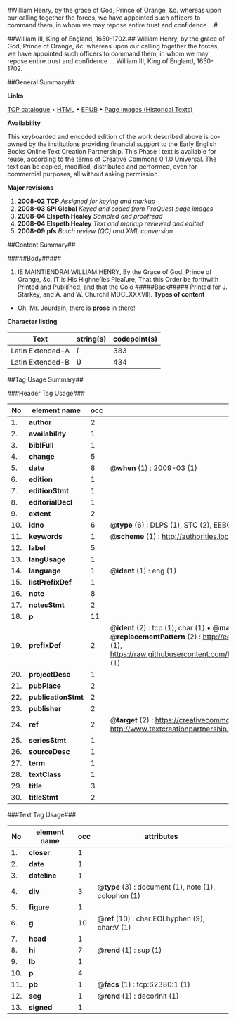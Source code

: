 #William Henry, by the grace of God, Prince of Orange, &c. whereas upon our calling together the forces, we have appointed such officers to command them, in whom we may repose entire trust and confidence ...#

##William III, King of England, 1650-1702.##
William Henry, by the grace of God, Prince of Orange, &c. whereas upon our calling together the forces, we have appointed such officers to command them, in whom we may repose entire trust and confidence ...
William III, King of England, 1650-1702.

##General Summary##

**Links**

[TCP catalogue](http://www.ota.ox.ac.uk/tcp/)  • 
[HTML](http://tei.it.ox.ac.uk/tcp/Texts-HTML/free/A66/A66229.html)  • 
[EPUB](http://tei.it.ox.ac.uk/tcp/Texts-EPUB/free/A66/A66229.epub) • 
[Page images (Historical Texts)](https://data.historicaltexts.jisc.ac.uk/view?pubId=eebo-12490920e&pageId=eebo-12490920e-62380-1)

**Availability**

This keyboarded and encoded edition of the
	       work described above is co-owned by the institutions
	       providing financial support to the Early English Books
	       Online Text Creation Partnership. This Phase I text is
	       available for reuse, according to the terms of Creative
	       Commons 0 1.0 Universal. The text can be copied,
	       modified, distributed and performed, even for
	       commercial purposes, all without asking permission.

**Major revisions**

1. __2008-02__ __TCP__ *Assigned for keying and markup*
1. __2008-03__ __SPi Global__ *Keyed and coded from ProQuest page images*
1. __2008-04__ __Elspeth Healey__ *Sampled and proofread*
1. __2008-04__ __Elspeth Healey__ *Text and markup reviewed and edited*
1. __2008-09__ __pfs__ *Batch review (QC) and XML conversion*

##Content Summary##

#####Body#####

1. IE MAINTIENDRAI
WILLIAM HENRY, By the Grace of God, Prince of Orange, &c.
IT is His Highneſſes Pleaſure, That this Order be forthwith Printed and Publiſhed, and that the Colo
#####Back#####
Printed for J. Starkey, and A. and W. Churchil MDCLXXXVIII.
**Types of content**

  * Oh, Mr. Jourdain, there is **prose** in there!

**Character listing**


|Text|string(s)|codepoint(s)|
|---|---|---|
|Latin Extended-A|ſ|383|
|Latin Extended-B|Ʋ|434|

##Tag Usage Summary##

###Header Tag Usage###

|No|element name|occ|attributes|
|---|---|---|---|
|1.|__author__|2||
|2.|__availability__|1||
|3.|__biblFull__|1||
|4.|__change__|5||
|5.|__date__|8| @__when__ (1) : 2009-03 (1)|
|6.|__edition__|1||
|7.|__editionStmt__|1||
|8.|__editorialDecl__|1||
|9.|__extent__|2||
|10.|__idno__|6| @__type__ (6) : DLPS (1), STC (2), EEBO-CITATION (1), OCLC (1), VID (1)|
|11.|__keywords__|1| @__scheme__ (1) : http://authorities.loc.gov/ (1)|
|12.|__label__|5||
|13.|__langUsage__|1||
|14.|__language__|1| @__ident__ (1) : eng (1)|
|15.|__listPrefixDef__|1||
|16.|__note__|8||
|17.|__notesStmt__|2||
|18.|__p__|11||
|19.|__prefixDef__|2| @__ident__ (2) : tcp (1), char (1)  •  @__matchPattern__ (2) : ([0-9\-]+):([0-9IVX]+) (1), (.+) (1)  •  @__replacementPattern__ (2) : http://eebo.chadwyck.com/downloadtiff?vid=$1&page=$2 (1), https://raw.githubusercontent.com/textcreationpartnership/Texts/master/tcpchars.xml#$1 (1)|
|20.|__projectDesc__|1||
|21.|__pubPlace__|2||
|22.|__publicationStmt__|2||
|23.|__publisher__|2||
|24.|__ref__|2| @__target__ (2) : https://creativecommons.org/publicdomain/zero/1.0/ (1), http://www.textcreationpartnership.org/docs/. (1)|
|25.|__seriesStmt__|1||
|26.|__sourceDesc__|1||
|27.|__term__|1||
|28.|__textClass__|1||
|29.|__title__|3||
|30.|__titleStmt__|2||


###Text Tag Usage###

|No|element name|occ|attributes|
|---|---|---|---|
|1.|__closer__|1||
|2.|__date__|1||
|3.|__dateline__|1||
|4.|__div__|3| @__type__ (3) : document (1), note (1), colophon (1)|
|5.|__figure__|1||
|6.|__g__|10| @__ref__ (10) : char:EOLhyphen (9), char:V (1)|
|7.|__head__|1||
|8.|__hi__|7| @__rend__ (1) : sup (1)|
|9.|__lb__|1||
|10.|__p__|4||
|11.|__pb__|1| @__facs__ (1) : tcp:62380:1 (1)|
|12.|__seg__|1| @__rend__ (1) : decorInit (1)|
|13.|__signed__|1||
